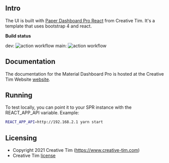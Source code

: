 ## Intro

The UI is built with [Paper Dashboard Pro React](https://www.creative-tim.com/product/paper-dashboard-pro-react) from Creative Tim. It's a template that uses bootstrap 4 and react.

**Build status**

dev: ![action workflow](https://github.com/spr-networks/super/actions/workflows/test-ui.yml/badge.svg?branch=dev)
main: ![action workflow](https://github.com/spr-networks/super/actions/workflows/test-ui.yml/badge.svg?branch=dev)

## Documentation
The documentation for the Material Dashboard Pro is hosted at the Creative Tim Website [website](https://demos.creative-tim.com/paper-dashboard-pro-react/#/documentation/tutorial).

## Running

To test locally, you can point it to your SPR instance with the REACT_APP_API variable.
Example:
```bash
REACT_APP_API=http://192.168.2.1 yarn start
```

## Licensing

- Copyright 2021 Creative Tim (https://www.creative-tim.com)
- Creative Tim [license](https://www.creative-tim.com/license)
